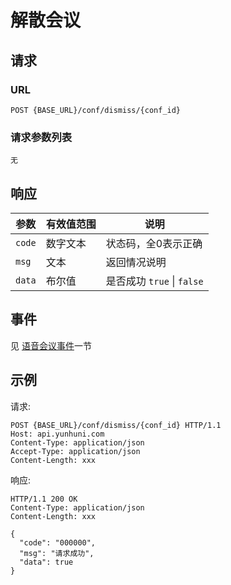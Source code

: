 # 解散会议

<!--toc-->

## 请求

### URL

```
POST {BASE_URL}/conf/dismiss/{conf_id}
```

### 请求参数列表
    无

## 响应

| 参数     | 有效值范围   | 说明                            |
| ------ | ------- | ----------------------------- |
| `code` | 数字文本    | 状态码，全0表示正确               |
| `msg`  | 文本      | 返回情况说明                        |
| `data` | 布尔值    | 是否成功 `true` &#124;  `false`           |

## 事件

见 [语音会议事件](../env/conf/index.md)一节

## 示例

请求:
```http
POST {BASE_URL}/conf/dismiss/{conf_id} HTTP/1.1
Host: api.yunhuni.com
Content-Type: application/json
Accept-Type: application/json
Content-Length: xxx

```

响应:
```http
HTTP/1.1 200 OK
Content-Type: application/json
Content-Length: xxx

{
  "code": "000000",
  "msg": "请求成功",
  "data": true
}
```
